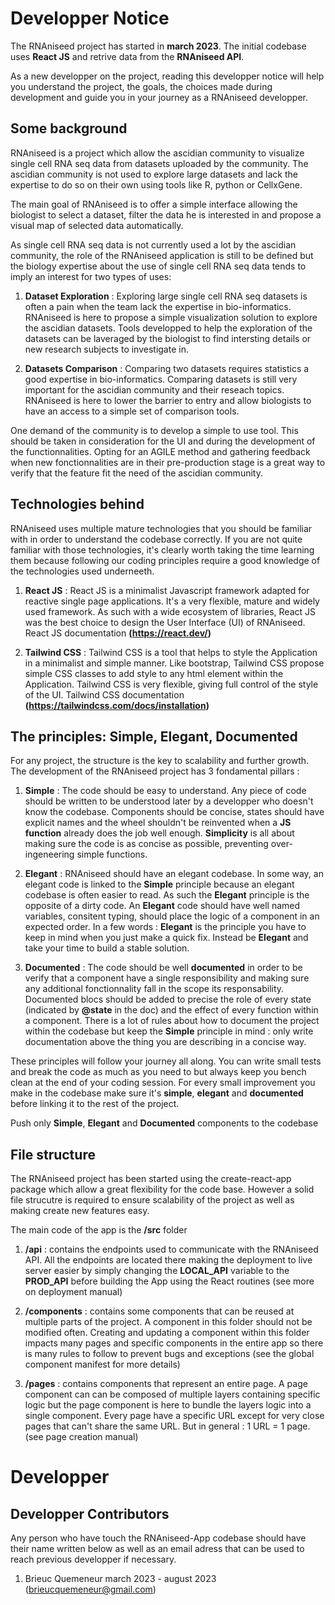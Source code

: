 # Developper Notice

The RNAniseed project has started in **march 2023**. The initial codebase uses **React JS** and 
retrive data from the **RNAniseed API**.

As a new developper on the project, reading this developper notice will help you understand the 
project, the goals, the choices made during development and guide you in your journey as a 
RNAniseed developper.

## Some background

RNAniseed is a project which allow the ascidian community to visualize single cell RNA seq data 
from datasets uploaded by the community. The ascidian community is not used to explore large 
datasets and lack the expertise to do so on their own using tools like R, python or CellxGene.

The main goal of RNAniseed is to offer a simple interface allowing the biologist to select a 
dataset, filter the data he is interested in and propose a visual map of selected data 
automatically.

As single cell RNA seq data is not currently used a lot by the ascidian community, the role of 
the RNAniseed application is still to be defined but the biology expertise about the use of 
single cell RNA seq data tends to imply an interest for two types of uses:

1. **Dataset Exploration** : Exploring large single cell RNA seq datasets is often a pain when 
                             the team lack the expertise in bio-informatics. RNAniseed is here 
                             to propose a simple visualization solution to explore the ascidian 
                             datasets. Tools developped to help the exploration of the datasets
                             can be laveraged by the biologist to find intersting details or 
                             new research subjects to investigate in.

2. **Datasets Comparison** : Comparing two datasets requires statistics a good expertise in 
                             bio-informatics. Comparing datasets is still very important 
                             for the ascidian community and their reseach topics. RNAniseed is 
                             here to lower the barrier to entry and allow biologists to have an 
                             access to a simple set of comparison tools.

One demand of the community is to develop a simple to use tool. This should be taken in consideration
for the UI and during the development of the functionnalities. Opting for an AGILE method and gathering
feedback when new fonctionnalities are in their pre-production stage is a great way to verify that 
the feature fit the need of the ascidian community.

## Technologies behind

RNAniseed uses multiple mature technologies that you should be familiar with in order to understand
the codebase correctly. If you are not quite familiar with those 
technologies, it's clearly worth taking the time learning them because following our coding 
principles require a good knowledge of the technologies used underneeth.

1. **React JS** : React JS is a minimalist Javascript framework adapted for reactive single page 
                  applications. It's a very flexible, mature and widely used framework. As such
                  with a wide ecosystem of libraries, React JS was the best choice to design the 
                  User Interface (UI) of RNAniseed. React JS documentation **(https://react.dev/)**

2. **Tailwind CSS** : Tailwind CSS is a tool that helps to style the Application in a minimalist
                      and simple manner. Like bootstrap, Tailwind CSS propose simple CSS classes 
                      to add style to any html element within the Application. Tailwind CSS is very 
                      flexible, giving full control of the style of the UI. 
                      Tailwind CSS documentation **(https://tailwindcss.com/docs/installation)**


## The principles: Simple, Elegant, Documented

For any project, the structure is the key to scalability and further growth. The 
development of the RNAniseed project has 3 fondamental pillars : 

1. **Simple** : The code should be easy to understand. Any piece of code should 
                be written to be understood later by a developper who doesn't
                know the codebase. Components should be concise, states should 
                have explicit names and the wheel shouldn't be reinvented
                when a **JS function** already does the job well enough. **Simplicity** is all 
                about making sure the code is as concise as possible, preventing
                over-ingeneering simple functions.

2. **Elegant** : RNAniseed should have an elegant codebase. In some way, an 
                 elegant code is linked to the **Simple** principle because 
                 an elegant codebase is often easier to read.
                 As such the **Elegant** principle is the opposite of a dirty
                 code. An **Elegant** code should have well named variables, consitent
                 typing, should place the logic of a component in an expected 
                 order. In a few words : **Elegant** is the principle you have to 
                 keep in mind when you just make a quick fix. Instead be **Elegant**
                 and take your time to build a stable solution. 

3. **Documented** : The code should be well **documented** in order to be verify that
                    a component have a single responsibility and making sure any 
                    additional fonctionnality fall in the scope its responsability.
                    Documented blocs should be added to precise 
                    the role of every state (indicated by **@state** in the doc) 
                    and the effect of every function within a component. There is 
                    a lot of rules about how to document the project within the 
                    codebase but keep the **Simple** principle in mind : only 
                    write documentation above the thing you are describing in 
                    a concise way.

These principles will follow your journey all along. You can write small tests and break the 
code as much as you need to but always keep you bench clean at the end of your coding session. 
For every small improvement you make in the codebase make sure it's **simple**, **elegant** and **documented** before linking it to the rest of the project. 

Push only **Simple**, **Elegant** and **Documented** components to the codebase

## File structure

The RNAniseed project has been started using the create-react-app package which allow a 
great flexibility for the code base. However a solid file strucutre is required to ensure 
scalability of the project as well as making create new features easy.

The main code of the app is the **/src** folder

1. **/api** : contains the endpoints used to communicate with the RNAniseed API. All the 
              endpoints are located there making the deployment to live server easier by 
              simply changing the **LOCAL_API** variable to the **PROD_API** before building
              the App using the React routines (see more on deployment manual)

2. **/components** : contains some components that can be reused at multiple parts of the 
                     project. A component in this folder should not be modified often. 
                     Creating and updating a component within this folder impacts many 
                     pages and specific components in the entire app so there is many 
                     rules to follow to prevent bugs and exceptions (see the global 
                     component manifest for more details)

3. **/pages** : contains components that represent an entire page. A page component can 
                can be composed of multiple layers containing specific logic but the 
                page component is here to bundle the layers logic into a single component.
                Every page have a specific URL except for very close pages that can't share
                the same URL. But in general : 1 URL = 1 page. (see page creation manual)

# Developper 



## Developper Contributors

Any person who have touch the RNAniseed-App codebase should have their name 
written below as well as an email adress that can be used to reach 
previous developper if necessary.

1. Brieuc Quemeneur
   march 2023 - august 2023
   (brieucquemeneur@gmail.com)